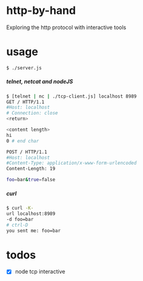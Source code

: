 # http-by-hand
Exploring the http protocol with interactive tools

# usage
```bash
$ ./server.js
```

##### telnet, netcat and nodeJS

```bash
$ [telnet | nc | ./tcp-client.js] localhost 8989
GET / HTTP/1.1
#Host: localhost
# Connection: close
<return>

<content length>
hi
0 # end char

POST / HTTP/1.1
#Host: localhost
#Content-Type: application/x-www-form-urlencoded
Content-Length: 19

foo=bar&true=false
```

##### curl
```bash
$ curl -K-
url localhost:8989
-d foo=bar
# ctrl-D
you sent me: foo=bar
```

# todos
- [x] node tcp interactive
